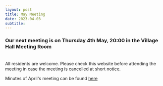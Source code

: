 ```yaml
---
layout: post
title: May Meeting 
date: 2023-04-03
subtitle: 
---
```

### Our next meeting is on Thursday 4th May, 20:00 in the Village Hall Meeting Room <br><br>

All residents are welcome.  Please check this website before attending the meeting in case the meeting is cancelled at short notice.

Minutes of April's meeting can be found [here](https://www.dropbox.com/sh/lwe5w6utg4k8y2r/AADhv7jAzBl7MccQR0Rf8_2Ua?dl=0)

